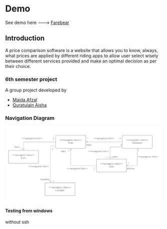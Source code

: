 # Demo

See demo here ---> [Farebear](https://farebear.netlify.app/)

## Introduction

A price comparison software is a website that allows you to know, always, what prices are
applied by different riding apps to allow user select wisely between different services
provided and make an optimal decision as per their choice.

### 6th semester project

A group project developed by
* [Maida Afzal](https://github.com/maidaNsiddique)
* [Quratulain Aisha](https://github.com/QuratulAinAisha)

### Navigation Diagram

![Navigation Diagram](nv.png)

#### Testing from windows 
without ssh
